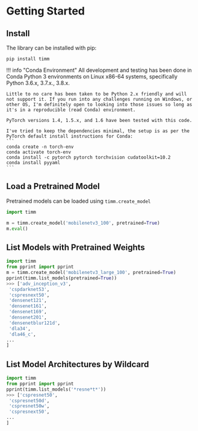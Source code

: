 # Getting Started

## Install

The library can be installed with pip:

```
pip install timm
```

!!! info "Conda Environment"
    All development and testing has been done in Conda Python 3 environments on Linux x86-64 systems, specifically Python 3.6.x, 3.7.x., 3.8.x.
    
    Little to no care has been taken to be Python 2.x friendly and will not support it. If you run into any challenges running on Windows, or other OS, I'm definitely open to looking into those issues so long as it's in a reproducible (read Conda) environment.
    
    PyTorch versions 1.4, 1.5.x, and 1.6 have been tested with this code.
    
    I've tried to keep the dependencies minimal, the setup is as per the PyTorch default install instructions for Conda:
    ```
    conda create -n torch-env
    conda activate torch-env
    conda install -c pytorch pytorch torchvision cudatoolkit=10.2
    conda install pyyaml
    ```

## Load a Pretrained Model

Pretrained models can be loaded using `timm.create_model`

```python
import timm

m = timm.create_model('mobilenetv3_100', pretrained=True)
m.eval()
```

## List Models with Pretrained Weights
```python
import timm
from pprint import pprint
m = timm.create_model('mobilenetv3_large_100', pretrained=True)
pprint(timm.list_models(pretrained=True))
>>> ['adv_inception_v3',
 'cspdarknet53',
 'cspresnext50',
 'densenet121',
 'densenet161',
 'densenet169',
 'densenet201',
 'densenetblur121d',
 'dla34',
 'dla46_c',
...
]
```

## List Model Architectures by Wildcard
```python
import timm
from pprint import pprint
pprint(timm.list_models('*resne*t*'))
>>> ['cspresnet50',
 'cspresnet50d',
 'cspresnet50w',
 'cspresnext50',
...
]
```
